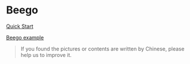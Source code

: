 # Beego

[Quick Start](./developing/README.md)

[Beego example](https://github.com/beego/beego-example)

> If you found the pictures or contents are written by Chinese, please help us to improve it.